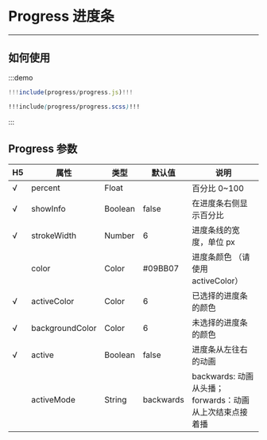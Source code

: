 # Progress 进度条

--------------

## 如何使用

:::demo
```jsx
!!!include(progress/progress.js)!!!
```
```scss
!!!include(progress/progress.scss)!!!
```
:::


## Progress 参数

|  H5  | 属性            | 类型    | 默认值    | 说明                                                    |
| --- | --------------- | ------- | --------- | ------------------------------------------------------- |
| √   | percent         | Float   |           | 百分比 0~100                                            |
| √   | showInfo       | Boolean | false     | 在进度条右侧显示百分比                                  |
| √   | strokeWidth    | Number  | 6         | 进度条线的宽度，单位 px                                 |
|     | color           | Color   | #09BB07   | 进度条颜色 （请使用 activeColor）                       |
| √   | activeColor     | Color   | 6         | 已选择的进度条的颜色                                    |
| √   | backgroundColor | Color   | 6         | 未选择的进度条的颜色                                    |
| √   | active          | Boolean | false     | 进度条从左往右的动画                                    |
|     | activeMode     | String  | backwards | backwards: 动画从头播；forwards：动画从上次结束点接着播 |